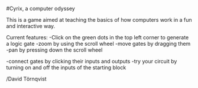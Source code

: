 #Cyrix, a computer odyssey

This is a game aimed at teaching the basics of how computers work in a fun and interactive way.

Current features:
-Click on the green dots in the top left corner to generate a logic gate
-zoom by using the scroll wheel
-move gates by dragging them
-pan by pressing down the scroll wheel

-connect gates by clicking their inputs and outputs
-try your circuit by turning on and off the inputs of the starting block

/David Törnqvist